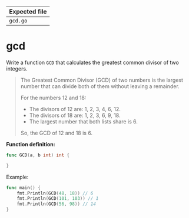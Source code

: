 | Expected file |
| ------------- |
| `gcd.go`      |

# gcd

Write a function `GCD` that calculates the greatest common divisor of two integers.

> The Greatest Common Divisor (GCD) of two numbers is the largest number that can divide both of them without leaving a remainder.
> 
> For the numbers 12 and 18:
> - The divisors of 12 are: 1, 2, 3, 4, 6, 12.
> - The divisors of 18 are: 1, 2, 3, 6, 9, 18.
> - The largest number that both lists share is 6.
> 
> So, the GCD of 12 and 18 is 6.

**Function definition:**

```go
func GCD(a, b int) int {

}
```

Example:

```go
func main() {
    fmt.Println(GCD(48, 18)) // 6
    fmt.Println(GCD(101, 103)) // 1
    fmt.Println(GCD(56, 98)) // 14
}
```

